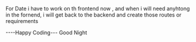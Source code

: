 For Date i have to work on th frontend now , and when i will need anyhtong in the fornend,
i will get back to the backend and create those routes or requirements

----Happy Coding---
Good Night